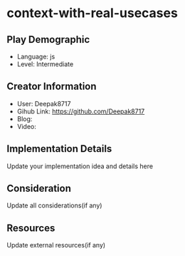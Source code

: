 # context-with-real-usecases



## Play Demographic

- Language: js
- Level: Intermediate

## Creator Information

- User: Deepak8717
- Gihub Link: https://github.com/Deepak8717
- Blog: 
- Video: 

## Implementation Details

Update your implementation idea and details here

## Consideration

Update all considerations(if any)

## Resources

Update external resources(if any)
